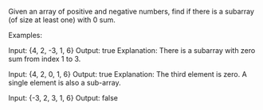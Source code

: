 Given an array of positive and negative numbers, find if there is a subarray (of size at least one) with 0 sum.

Examples: 

Input: {4, 2, -3, 1, 6}
Output: true 
Explanation:
There is a subarray with zero sum from index 1 to 3.

Input: {4, 2, 0, 1, 6}
Output: true
Explanation: The third element is zero. A single element is also a sub-array.


Input: {-3, 2, 3, 1, 6}
Output: false
